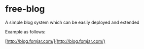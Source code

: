 # free-blog
A simple blog system which can be easily deployed and extended

Example as follows:

[http://blog.fomjar.com/](http://blog.fomjar.com/)
